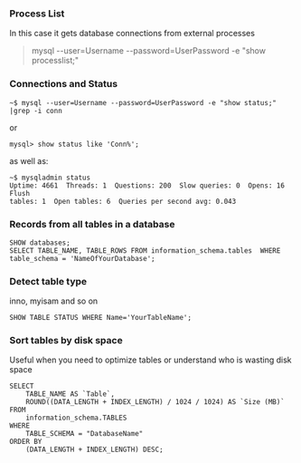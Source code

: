 ### Process List
In this case it gets database connections from external processes
> mysql --user=Username --password=UserPassword -e "show processlist;"

### Connections and Status
    ~$ mysql --user=Username --password=UserPassword -e "show status;" |grep -i conn
or

    mysql> show status like 'Conn%';
as well as:

    ~$ mysqladmin status
    Uptime: 4661  Threads: 1  Questions: 200  Slow queries: 0  Opens: 16  Flush
    tables: 1  Open tables: 6  Queries per second avg: 0.043

### Records from all tables in a database
```
SHOW databases;
SELECT TABLE_NAME, TABLE_ROWS FROM information_schema.tables  WHERE table_schema = 'NameOfYourDatabase';
```

### Detect table type
inno, myisam and so on
```
SHOW TABLE STATUS WHERE Name='YourTableName';
```

### Sort tables by disk space
Useful when you need to optimize tables or understand who is wasting disk space
```
SELECT
    TABLE_NAME AS `Table`,
    ROUND((DATA_LENGTH + INDEX_LENGTH) / 1024 / 1024) AS `Size (MB)`
FROM
    information_schema.TABLES
WHERE
    TABLE_SCHEMA = "DatabaseName"
ORDER BY
    (DATA_LENGTH + INDEX_LENGTH) DESC;
```
